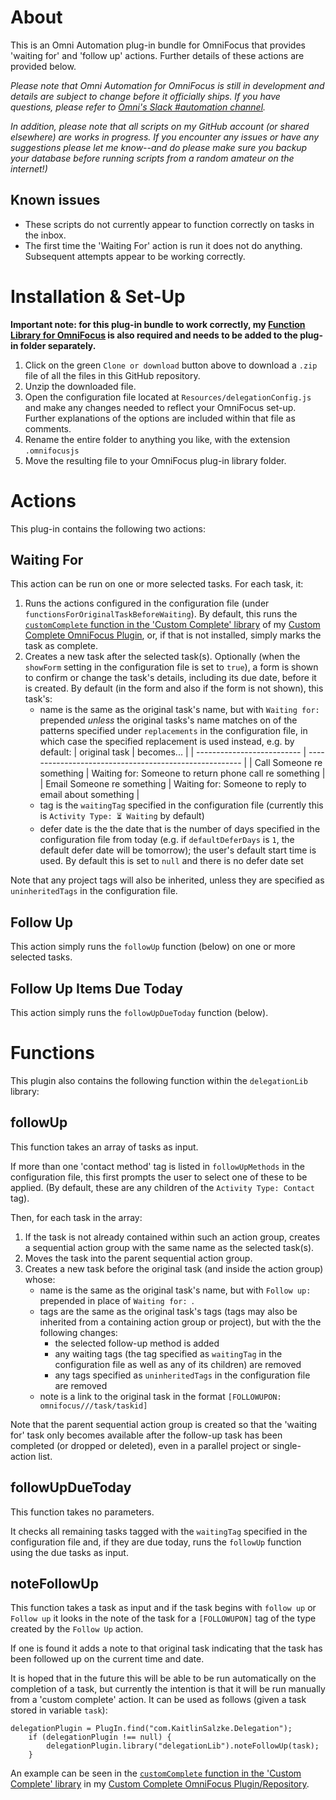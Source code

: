# About

This is an Omni Automation plug-in bundle for OmniFocus that provides 'waiting for' and 'follow up' actions. Further details of these actions are provided below.

_Please note that Omni Automation for OmniFocus is still in development and details are subject to change before it officially ships. If you have questions, please refer to [Omni's Slack #automation channel](https://www.omnigroup.com/slack/)._

_In addition, please note that all scripts on my GitHub account (or shared elsewhere) are works in progress. If you encounter any issues or have any suggestions please let me know--and do please make sure you backup your database before running scripts from a random amateur on the internet!)_

## Known issues 

* These scripts do not currently appear to function correctly on tasks in the inbox.
* The first time the 'Waiting For' action is run it does not do anything. Subsequent attempts appear to be working correctly.

# Installation & Set-Up

**Important note: for this plug-in bundle to work correctly, my [Function Library for OmniFocus](https://github.com/ksalzke/function-library-for-omnifocus) is also required and needs to be added to the plug-in folder separately.**

1. Click on the green `Clone or download` button above to download a `.zip` file of all the files in this GitHub repository.
2. Unzip the downloaded file.
3. Open the configuration file located at `Resources/delegationConfig.js` and make any changes needed to reflect your OmniFocus set-up. Further explanations of the options are included within that file as comments.
4. Rename the entire folder to anything you like, with the extension `.omnifocusjs`
5. Move the resulting file to your OmniFocus plug-in library folder.

# Actions

This plug-in contains the following two actions:

## Waiting For
This action can be run on one or more selected tasks. For each task, it:

1. Runs the actions configured in the configuration file (under `functionsForOriginalTaskBeforeWaiting`). By default, this runs the [`customComplete` function in the 'Custom Complete' library](https://github.com/ksalzke/custom-complete-omnifocus-plugin/blob/master/Resources/customCompleteLib.js) of my [Custom Complete OmniFocus Plugin](https://github.com/ksalzke/custom-complete-omnifocus-plugin), or, if that is not installed, simply marks the task as complete.
2. Creates a new task after the selected task(s). Optionally (when the `showForm` setting in the configuration file is set to `true`), a form is shown to confirm or change the task's details, including its due date, before it is created. By default (in the form and also if the form is not shown), this task's:
   * name is the same as the original task's name, but with `Waiting for: ` prepended _unless_ the original tasks's name matches on of the patterns specified under `replacements` in the configuration file, in which case the specified replacement is used instead, e.g. by default:
      | original task              | becomes...                                             |
      | -------------------------- | ------------------------------------------------------ |
      | Call Someone re something  | Waiting for: Someone to return phone call re something |
      | Email Someone re something | Waiting for: Someone to reply to email about something |
   * tag is the `waitingTag` specified in the configuration file (currently this is `Activity Type: ⏳ Waiting` by default)
   * defer date is the the date that is the number of days specified in the configuration file from today (e.g. if `defaultDeferDays` is `1`, the default defer date will be tomorrow); the user's default start time is used. By default this is set to `null` and there is no defer date set

Note that any project tags will also be inherited, unless they are specified as `uninheritedTags` in the configuration file.

## Follow Up

This action simply runs the `followUp` function (below) on one or more selected tasks.

## Follow Up Items Due Today

This action simply runs the `followUpDueToday` function (below).

# Functions

This plugin also contains the following function within the `delegationLib` library:

## followUp

This function takes an array of tasks as input.

If more than one 'contact method' tag is listed in `followUpMethods` in the configuration file, this first prompts the user to select one of these to be applied. (By default, these are any children of the `Activity Type: Contact` tag).

Then, for each task in the array:
1. If the task is not already contained within such an action group, creates a sequential action group with the same name as the selected task(s).
2. Moves the task into the parent sequential action group.
3. Creates a new task before the original task (and inside the action group) whose: 
   * name is the same as the original task's name, but with  `Follow up: ` prepended in place of `Waiting for: `.
   * tags are the same as the original task's tags (tags may also be inherited from a containing action group or project), but with the the following changes:
      * the selected follow-up method is added 
      * any waiting tags (the tag specified as `waitingTag` in the configuration file as well as any of its children) are removed
      * any tags specified as `uninheritedTags` in the configuration file are removed
   * note is a link to the original task in the format `[FOLLOWUPON: omnifocus///task/taskid]`

Note that the parent sequential action group is created so that the 'waiting for' task only becomes available after the follow-up task has been completed (or dropped or deleted), even in a parallel project or single-action list.

## followUpDueToday

This function takes no parameters.

It checks all remaining tasks tagged with the `waitingTag` specified in the configuration file and, if they are due today, runs the `followUp` function using the due tasks as input.

## noteFollowUp

This function takes a task as input and if the task begins with `follow up` or `Follow up` it looks in the note of the task for a `[FOLLOWUPON]` tag of the type created by the `Follow Up` action.

If one is found it adds a note to that original task indicating that the task has been followed up on the current time and date.

It is hoped that in the future this will be able to be run automatically on the completion of a task, but currently the intention is that it will be run manually from a 'custom complete' action. It can be used as follows (given a task stored in variable `task`):

```
delegationPlugin = PlugIn.find("com.KaitlinSalzke.Delegation");
	if (delegationPlugin !== null) {
		delegationPlugin.library("delegationLib").noteFollowUp(task);
	}
```

An example can be seen in the [`customComplete` function in the 'Custom Complete' library](https://github.com/ksalzke/custom-complete-omnifocus-plugin/blob/master/Resources/customCompleteLib.js) in my [Custom Complete OmniFocus Plugin/Repository](https://github.com/ksalzke/custom-complete-omnifocus-plugin).